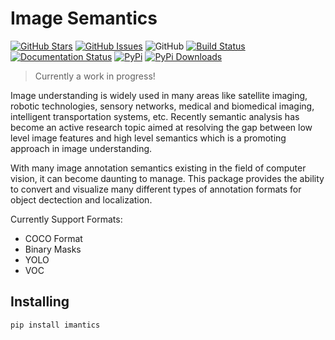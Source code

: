 # Image Semantics

[![GitHub Stars](https://img.shields.io/github/stars/jsbroks/imantics.svg)](https://github.com/jsbroks/imantics/stargazers)
[![GitHub Issues](https://img.shields.io/github/issues/jsbroks/imantics.svg)](https://github.com/jsbroks/imantics/issues)
![GitHub](https://img.shields.io/github/license/mashape/apistatus.svg)
[![Build Status](https://travis-ci.org/jsbroks/imantics.svg?branch=master)](https://travis-ci.org/jsbroks/imantics)
[![Documentation Status](https://readthedocs.org/projects/imantics/badge/?version=latest)](https://imantics.readthedocs.io/en/latest/?badge=latest)
[![PyPi](https://img.shields.io/pypi/v/imantics.svg)](https://pypi.org/project/imantics/)
[![PyPi Downloads](https://img.shields.io/pypi/dm/imantics.svg)](https://pypi.org/project/imantics/)

> Currently a work in progress!

Image understanding is widely used in many areas like satellite imaging, robotic technologies, sensory networks, medical and biomedical imaging, intelligent transportation systems, etc. Recently semantic analysis has become an active research topic aimed at resolving the gap between low level image features and high level semantics which is a promoting approach in image understanding.

With many image annotation semantics existing in the field of computer vision, it can become daunting to manage. This package provides the ability to convert and visualize many different types of annotation formats for object dectection and localization.

Currently Support Formats:

- COCO Format
- Binary Masks
- YOLO
- VOC

## Installing

```
pip install imantics
```
